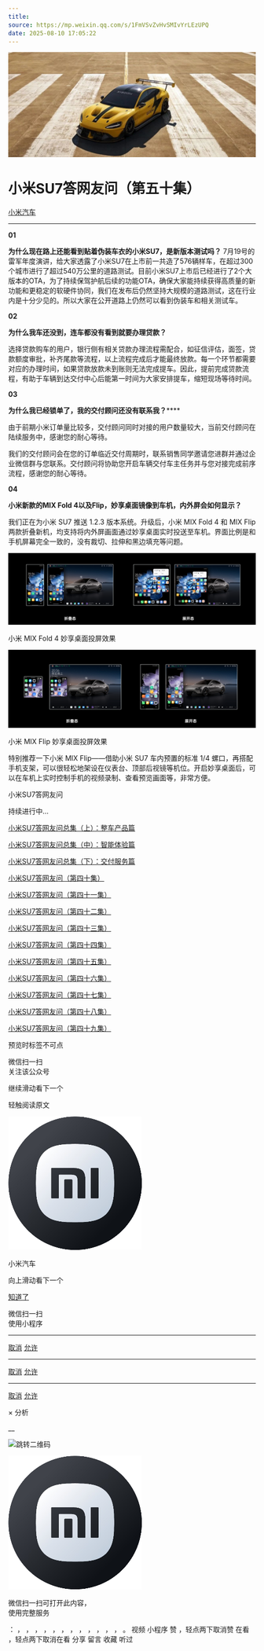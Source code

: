 ```yaml
---
title: 
source: https://mp.weixin.qq.com/s/1FmVSvZvHvSMIvYrLEzUPQ
date: 2025-08-10 17:05:22
---
```


![cover_image](images/img_393bccce.jpg)


#  小米SU7答网友问（第五十集）


[ 小米汽车 ](<javascript:void\(0\);>)

______

  

****01****  

**为什么现在路上还能看到贴着伪装车衣的小米SU7，是新版本测试吗？** 7月19号的雷军年度演讲，给大家透露了小米SU7在上市前一共造了576辆样车，在超过300个城市进行了超过540万公里的道路测试。目前小米SU7上市后已经进行了2个大版本的OTA，为了持续保驾护航后续的功能OTA，确保大家能持续获得高质量的新功能和更稳定的软硬件协同，我们在发布后仍然坚持大规模的道路测试，这在行业内是十分少见的。所以大家在公开道路上仍然可以看到伪装车和相关测试车。  

**02**

**为什么我车还没到，连车都没有看到就要办理贷款？**

选择贷款购车的用户，银行侧有相关贷款办理流程需配合，如征信评估，面签，贷款额度审批，补齐尾款等流程，以上流程完成后才能最终放款。每一个环节都需要对应的办理时间，如果贷款放款未到账则无法完成提车。因此，提前完成贷款流程，有助于车辆到达交付中心后能第一时间为大家安排提车，缩短现场等待时间。

  

**03**

**为什么我已经锁单了，我的交付顾问还没有联系我？******

由于前期小米订单量比较多，交付顾问同时对接的用户数量较大，当前交付顾问在陆续服务中，感谢您的耐心等待。

我们的交付顾问会在您的订单临近交付周期时，联系销售同学邀请您进群并通过企业微信群与您联系。交付顾问将协助您开启车辆交付车主任务并与您对接完成前序流程，感谢您的耐心等待。

  

**04**

**小米新款的MIX Fold 4以及Flip，妙享桌面镜像到车机，内外屏会如何显示？**

我们正在为小米 SU7 推送 1.2.3 版本系统。升级后，小米 MIX Fold 4 和 MIX Flip 两款折叠新机，均支持将内外屏画面通过妙享桌面实时投送至车机。界面比例是和手机屏幕完全一致的，没有裁切、拉伸和黑边填充等问题。

![img_05f84851.jpg](images/img_05f84851.jpg)

小米 MIX Fold 4 妙享桌面投屏效果

![img_bef4b479.jpg](images/img_bef4b479.jpg)

小米 MIX Flip 妙享桌面投屏效果

特别推荐一下小米 MIX Flip——借助小米 SU7 车内预置的标准 1/4 螺口，再搭配手机支架，可以很轻松地架设在仪表台、顶部后视镜等机位。开启妙享桌面后，可以在车机上实时控制手机的视频录制、查看预览画面等，非常方便。

  

小米SU7答网友问

持续进行中…

[小米SU7答网友问总集（上）：整车产品篇](<http://mp.weixin.qq.com/s?__biz=MzkyNzU3MDI3Nw==&mid=2247489972&idx=1&sn=b8c58d29e1da2eb08549f48262d2fcce&chksm=c22759bef550d0a88c50e70ab4bc59b26ab31ee5e634a52694ee0cc28f08979a4662fe598032&scene=21#wechat_redirect>)

[小米SU7答网友问总集（中）：智能体验篇](<http://mp.weixin.qq.com/s?__biz=MzkyNzU3MDI3Nw==&mid=2247490580&idx=1&sn=c0e685b4d60f817a799fd4594ab294ad&chksm=c2275c1ef550d508549e791b5b0d076288f55ee40a8145ea3642e6f9166aedba8b267cb11051&scene=21#wechat_redirect>)

[小米SU7答网友问总集（下）：交付服务篇](<http://mp.weixin.qq.com/s?__biz=MzkyNzU3MDI3Nw==&mid=2247490603&idx=1&sn=88ef8375987c8a7be5c1bc6b8a42e9f6&chksm=c2275c21f550d537cbed33f14c6062f066a768b19efdaa1fd3b67dc17c1abe494d5cffa15124&scene=21#wechat_redirect>)

[小米SU7答网友问（第四十集）](<http://mp.weixin.qq.com/s?__biz=MzkyNzU3MDI3Nw==&mid=2247490643&idx=1&sn=213f175676280f7958bace8d6d467568&chksm=c2275c59f550d54f201060f9c4c7dd8be6c6bd2737d38aa16cc3ccb85f8b7fd9598e0def18f8&scene=21#wechat_redirect>)

[小米SU7答网友问（第四十一集）](<http://mp.weixin.qq.com/s?__biz=MzkyNzU3MDI3Nw==&mid=2247490710&idx=1&sn=56d9b707c60ba5be5457d884f1013f88&chksm=c2275c9cf550d58a249cdd7bf8ea554d1b19869171a8addb307c4ab9daf17ae6f1a8ec8a190d&scene=21#wechat_redirect>)  

[小米SU7答网友问（第四十二集）](<http://mp.weixin.qq.com/s?__biz=MzkyNzU3MDI3Nw==&mid=2247490735&idx=1&sn=70a61bb524c263198c3db73cd0f4db6c&chksm=c2275ca5f550d5b3eacbf734b503cfdde5466232420a627886309ae897b7ae6cecdea1acc52a&scene=21#wechat_redirect>)

[小米SU7答网友问（第四十三集）](<http://mp.weixin.qq.com/s?__biz=MzkyNzU3MDI3Nw==&mid=2247490743&idx=1&sn=bffffaf2e910fc0e666a7648ed694fe5&chksm=c2275cbdf550d5ab1bf4c1d6b82c5a1f3b5206ee1a1d05198ae7a8f1af4d59f839dc34fd6ad2&scene=21#wechat_redirect>)

[小米SU7答网友问（第四十四集）](<http://mp.weixin.qq.com/s?__biz=MzkyNzU3MDI3Nw==&mid=2247490748&idx=1&sn=6160b9038c5209a9e64153ebcb2d3807&chksm=c2275cb6f550d5a0e14bab2b01483fad1bcee53889419e318e91d5768d3952c1c7b30ad0e185&scene=21#wechat_redirect>)

[小米SU7答网友问（第四十五集）](<http://mp.weixin.qq.com/s?__biz=MzkyNzU3MDI3Nw==&mid=2247494797&idx=1&sn=a97b403a4ff07ba213987e171f50119b&chksm=c224ac87f5532591b05a0ee18ef74c9372a10feb14481925ce4f496e9e11ef2f8d4b59336092&scene=21#wechat_redirect>)

[小米SU7答网友问（第四十六集）](<http://mp.weixin.qq.com/s?__biz=MzkyNzU3MDI3Nw==&mid=2247496002&idx=1&sn=581d0d1142d93ce150fea3965895558c&chksm=c224b148f553385e5f55cf9d7371f2db2fb70c3b8abb72b00774d4ffd446d16babcf1186ac00&scene=21#wechat_redirect>)

[小米SU7答网友问（第四十七集）](<http://mp.weixin.qq.com/s?__biz=MzkyNzU3MDI3Nw==&mid=2247496007&idx=1&sn=6a421c3b17cc1c65329d05cb32d9623c&chksm=c224b14df553385b03ed46354e48060b3936c02ef2eb6fc0525f42f293750ed873268571d202&scene=21#wechat_redirect>)

[小米SU7答网友问（第四十八集）](<http://mp.weixin.qq.com/s?__biz=MzkyNzU3MDI3Nw==&mid=2247496032&idx=1&sn=55195b432d452da064fcef7d5974a10f&chksm=c224b16af553387ccad87fac4f24947fa2d47458f9582f2346f5e289a8e7eb26a0347b2b811f&scene=21#wechat_redirect>)

[小米SU7答网友问（第四十九集）](<http://mp.weixin.qq.com/s?__biz=MzkyNzU3MDI3Nw==&mid=2247496197&idx=2&sn=20d2997ddaa8b4acd48320f29c065d02&chksm=c224b20ff5533b1970b474d54e1c45dc70270641db75757bc54f82d4eb96112b4acb25ec8ed3&scene=21#wechat_redirect>)

  

[](<http://mp.weixin.qq.com/s?__biz=MzkyNzU3MDI3Nw==&mid=2247490603&idx=1&sn=88ef8375987c8a7be5c1bc6b8a42e9f6&chksm=c2275c21f550d537cbed33f14c6062f066a768b19efdaa1fd3b67dc17c1abe494d5cffa15124&scene=21#wechat_redirect>)

  

[](<>)[](<>)

  

预览时标签不可点

微信扫一扫  
关注该公众号

继续滑动看下一个

轻触阅读原文

![img_97d833da.jpg](images/img_97d833da.jpg)

小米汽车 

向上滑动看下一个

[知道了](<javascript:;>)

微信扫一扫  
使用小程序

****

[取消](<javascript:void\(0\);>) [允许](<javascript:void\(0\);>)

****

[取消](<javascript:void\(0\);>) [允许](<javascript:void\(0\);>)

****

[取消](<javascript:void\(0\);>) [允许](<javascript:void\(0\);>)

× 分析

__

![跳转二维码]()

![作者头像](images/img_97d833da.jpg)

微信扫一扫可打开此内容，  
使用完整服务

： ， ， ， ， ， ， ， ， ， ， ， ， 。 视频 小程序 赞 ，轻点两下取消赞 在看 ，轻点两下取消在看 分享 留言 收藏 听过
